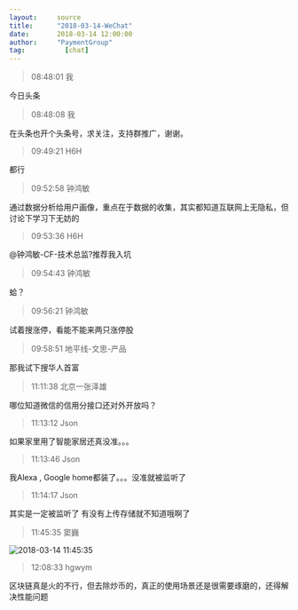 ```yaml
---
layout:     source 
title:      "2018-03-14-WeChat"
date:       2018-03-14 12:00:00
author:     "PaymentGroup"
tag:		  [chat]
---
```

> 08:48:01  我  
   
今日头条  
   
> 08:48:08  我  
   
在头条也开个头条号，求关注，支持群推广，谢谢。  
   
> 09:49:21  H6H  
   
都行  
   
> 09:52:58  钟鸿敏  
   
通过数据分析给用户画像，重点在于数据的收集，其实都知道互联网上无隐私，但讨论下学习下无妨的  
   
> 09:53:36  H6H  
   
@钟鸿敏-CF-技术总监?推荐我入坑  
   
> 09:54:43  钟鸿敏  
   
蛤？  
   
> 09:56:21  钟鸿敏  
   
试着搜涨停，看能不能来两只涨停股  
   
> 09:58:51  地平线-文思-产品  
   
那我试下搜华人首富  
   
> 11:11:38  北京一张泽雄  
   
哪位知道微信的信用分接口还对外开放吗？  
   
> 11:13:12  Json  
   
如果家里用了智能家居还真没准。。。  
   
> 11:13:46  Json  
   
我Alexa , Google home都装了。。。没准就被监听了  
   
> 11:14:17  Json  
   
其实是一定被监听了 有没有上传存储就不知道哦啊了  
   
> 11:45:35  窦巍  
   
![2018-03-14 11:45:35](http://static.cocolian.org/img/20180314_114535.png) 
   
> 12:08:33  hgwym  
   
区块链真是火的不行，但去除炒币的，真正的使用场景还是很需要琢磨的，还得解决性能问题  
   
